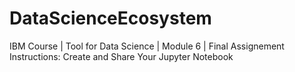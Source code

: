 # DataScienceEcosystem
IBM Course | Tool for Data Science | Module 6 | Final Assignement Instructions: Create and Share Your Jupyter Notebook
